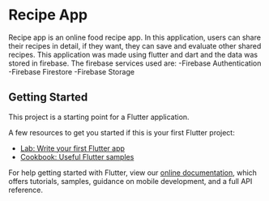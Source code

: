 # Recipe App

Recipe app is an online food recipe app.
In this application, users can share their recipes in detail, if they want, they can save and evaluate other shared recipes.
This application was made using flutter and dart and the data was stored in firebase.
The firebase services used are:
-Firebase Authentication
-Firebase Firestore
-Firebase Storage

## Getting Started

This project is a starting point for a Flutter application.

A few resources to get you started if this is your first Flutter project:

- [Lab: Write your first Flutter app](https://flutter.dev/docs/get-started/codelab)
- [Cookbook: Useful Flutter samples](https://flutter.dev/docs/cookbook)

For help getting started with Flutter, view our
[online documentation](https://flutter.dev/docs), which offers tutorials,
samples, guidance on mobile development, and a full API reference.
